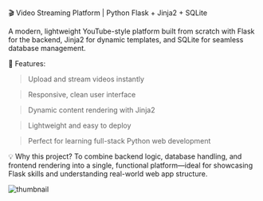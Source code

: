 🎬 Video Streaming Platform | Python Flask + Jinja2 + SQLite

A modern, lightweight YouTube-style platform built from scratch with Flask for the backend, Jinja2 for dynamic templates, and SQLite for seamless database management.

🚀 Features:

> Upload and stream videos instantly

> Responsive, clean user interface

> Dynamic content rendering with Jinja2

> Lightweight and easy to deploy

> Perfect for learning full-stack Python web development

💡 Why this project?
To combine backend logic, database handling, and frontend rendering into a single, functional platform—ideal for showcasing Flask skills and understanding real-world web app structure.

![thumbnail](https://github.com/user-attachments/assets/a20ae2b9-ad9e-435a-9db2-839a3e74dfa6)
